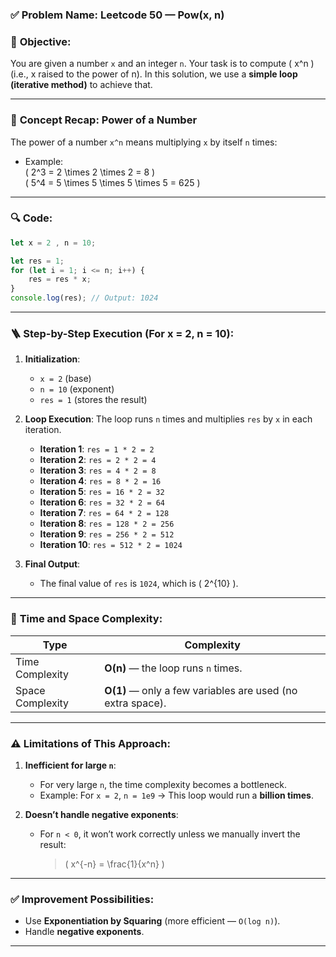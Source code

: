 
### ✅ **Problem Name**: Leetcode 50 — **Pow(x, n)**

### 📌 **Objective**:
You are given a number `x` and an integer `n`. Your task is to compute \( x^n \) (i.e., x raised to the power of n). In this solution, we use a **simple loop (iterative method)** to achieve that.

---

### 🧠 **Concept Recap: Power of a Number**
The power of a number `x^n` means multiplying `x` by itself `n` times:

- Example:  
  \( 2^3 = 2 \times 2 \times 2 = 8 \)  
  \( 5^4 = 5 \times 5 \times 5 \times 5 = 625 \)

---

### 🔍 **Code**:
```js
let x = 2 , n = 10;

let res = 1;
for (let i = 1; i <= n; i++) {
    res = res * x;
}
console.log(res); // Output: 1024
```

---

### 🪜 **Step-by-Step Execution** (For x = 2, n = 10):

1. **Initialization**:
   - `x = 2` (base)
   - `n = 10` (exponent)
   - `res = 1` (stores the result)

2. **Loop Execution**:
   The loop runs `n` times and multiplies `res` by `x` in each iteration.

   - **Iteration 1**: `res = 1 * 2 = 2`
   - **Iteration 2**: `res = 2 * 2 = 4`
   - **Iteration 3**: `res = 4 * 2 = 8`
   - **Iteration 4**: `res = 8 * 2 = 16`
   - **Iteration 5**: `res = 16 * 2 = 32`
   - **Iteration 6**: `res = 32 * 2 = 64`
   - **Iteration 7**: `res = 64 * 2 = 128`
   - **Iteration 8**: `res = 128 * 2 = 256`
   - **Iteration 9**: `res = 256 * 2 = 512`
   - **Iteration 10**: `res = 512 * 2 = 1024`

3. **Final Output**:
   - The final value of `res` is `1024`, which is \( 2^{10} \).

---

### 🧮 **Time and Space Complexity**:

| Type            | Complexity     |
|-----------------|----------------|
| Time Complexity | **O(n)** — the loop runs `n` times. |
| Space Complexity| **O(1)** — only a few variables are used (no extra space). |

---

### ⚠️ **Limitations** of This Approach:

1. **Inefficient for large `n`**:
   - For very large `n`, the time complexity becomes a bottleneck.  
   - Example: For `x = 2`, `n = 1e9` → This loop would run a **billion times**.

2. **Doesn’t handle negative exponents**:
   - For `n < 0`, it won’t work correctly unless we manually invert the result:
     > \( x^{-n} = \frac{1}{x^n} \)

---

### ✅ **Improvement Possibilities**:

- Use **Exponentiation by Squaring** (more efficient — `O(log n)`).
- Handle **negative exponents**.
  
---